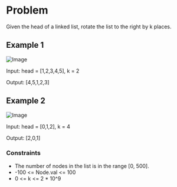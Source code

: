 # Problem

Given the head of a linked list, rotate the list to the right by k places.

## Example 1

![Image](https://assets.leetcode.com/uploads/2020/11/13/rotate1.jpg)

Input: head = [1,2,3,4,5], k = 2

Output: [4,5,1,2,3]

## Example 2

![Image](https://assets.leetcode.com/uploads/2020/11/13/roate2.jpg)

Input: head = [0,1,2], k = 4

Output: [2,0,1]
 
### Constraints

- The number of nodes in the list is in the range [0, 500].
- -100 <= Node.val <= 100
- 0 <= k <= 2 * 10^9
